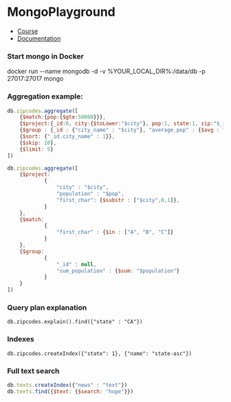 # MongoPlayground

- [Course](https://dotnetcodr.com/2016/03/14/introduction-to-mongodb-with-net-part-1-background/)
- [Documentation](https://www.mongodb.com/docs/drivers/csharp/current/quick-start/)

### Start mongo in Docker
docker run --name mongodb -d -v %YOUR_LOCAL_DIR%:/data/db -p 27017:27017 mongo

### Aggregation example:
```js
db.zipcodes.aggregate([
    {$match:{pop:{$gte:50000}}},
    {$project:{_id:0, city:{$toLower:"$city"}, pop:1, state:1, zip:"$_id"}},
    {$group : {_id : {"city_name" : "$city"}, "average_pop" : {$avg : "$pop"}}},
    {$sort: {"_id.city_name" : 1}},
    {$skip: 10},
    {$limit: 5}
])

db.zipcodes.aggregate([
    {$project:
            {
                "city" : "$city",
                "population" : "$pop",
                "first_char": {$substr : ["$city",0,1]},
            }
    },
    {$match:
            {
                "first_char" : {$in : ["A", "B", "C"]}
            }
    },
    {$group:
            {
                "_id" : null,
                "sum_population" : {$sum: "$population"}
            }
    }
])
```

### Query plan explanation 
`db.zipcodes.explain().find({"state" : "CA"})`

### Indexes
`db.zipcodes.createIndex({"state": 1}, {"name": "state-asc"})`

### Full text search
```js
db.texts.createIndex({"news" : "text"})
db.texts.find({$text: {$search: "hope"}})
```